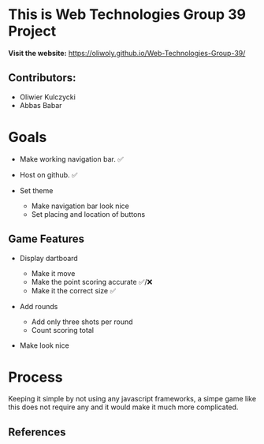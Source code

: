 # This is Web Technologies Group 39 Project

**Visit the website:**
https://oliwoly.github.io/Web-Technologies-Group-39/

## Contributors:
- Oliwier Kulczycki
- Abbas Babar

# Goals
- Make working navigation bar. ✅
- Host on github. ✅

- Set theme
    - Make navigation bar look nice
    - Set placing and location of buttons

## Game Features
- Display dartboard
    - Make it move
    - Make the point scoring accurate ✅/❌
    - Make it the correct size ✅

- Add rounds
    - Add only three shots per round
    - Count scoring total

- Make look nice 

# Process
Keeping it simple by not using any javascript frameworks, a simpe game like this does not require any and it would make it much more complicated.

## References
